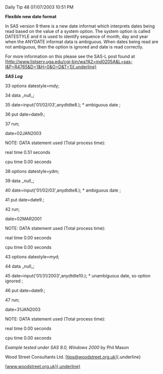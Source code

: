 Daily Tip 48 07/07/2003 10:51 PM

**Flexible new date format**

In SAS version 9 there is a new date informat which interprets dates
being read based on the value of a system option. The system option is
called DATESTYLE and it is used to identify sequence of month, day and
year when the ANYDATE informat data is ambiguous. When dates being read
are not ambiguous, then the option is ignored and date is read
correctly.

For more information on this please see the SAS-L post found at
[http://www.listserv.uga.edu/cgi-bin/wa?A2=ind0205A&L=sas-l&P=R4765&D=1&H=0&O=D&T=1]{.underline}

***SAS Log***

33 options datestyle=mdy;

34 data \_null\_;

35 date=input(\'01/02/03\',anydtdte8.); \* ambiguous date ;

36 put date=date9.;

37 run;

date=02JAN2003

NOTE: DATA statement used (Total process time):

real time 0.51 seconds

cpu time 0.00 seconds

38 options datestyle=ydm;

39 data \_null\_;

40 date=input(\'01/02/03\',anydtdte8.); \* ambiguous date ;

41 put date=date9.;

42 run;

date=02MAR2001

NOTE: DATA statement used (Total process time):

real time 0.00 seconds

cpu time 0.00 seconds

43 options datestyle=myd;

44 data \_null\_;

45 date=input(\'01/31/2003\',anydtdte10.); \* unambiguous date, so
option ignored ;

46 put date=date9.;

47 run;

date=31JAN2003

NOTE: DATA statement used (Total process time):

real time 0.00 seconds

cpu time 0.00 seconds

*Example tested under SAS 9.0, Windows 2000* by Phil Mason

Wood Street Consultants Ltd. [tips@woodstreet.org.uk]{.underline}

[www.woodstreet.org.uk]{.underline}
